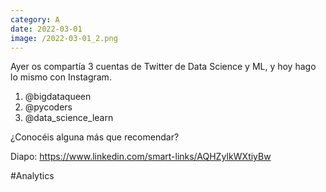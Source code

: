 ```yaml
--- 
category: A 
date: 2022-03-01 
image: /2022-03-01_2.png 
--- 
```


Ayer os compartía 3 cuentas de Twitter de Data Science y ML, y hoy hago lo mismo con Instagram.

1) @bigdataqueen 
2) @pycoders 
3) @data_science_learn 

¿Conocéis alguna más que recomendar?

Diapo: https://www.linkedin.com/smart-links/AQHZyIkWXtiyBw

#Analytics